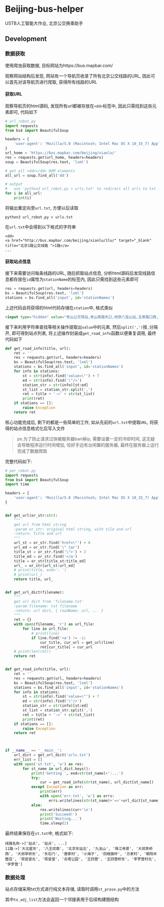 # Beijing-bus-helper

USTB人工智能大作业, 北京公交换乘助手

## Development

### 数据获取

使用爬虫获取数据, 目标网站为https://bus.mapbar.com/

观察网站结构后发现, 网站有一个导航页收录了所有北京公交线路的URL, 因此可以首先对该导航页进行爬取, 获得所有线路的URL

#### 获取URL

观察导航页的html源码, 发现所有url都被存放在`<dd>`标签中, 因此只需找到这些元素即可, 代码如下

```python
# url_robot.py
import requests
from bs4 import BeautifulSoup

headers = {
    'user-agent': 'Mozilla/5.0 (Macintosh; Intel Mac OS X 10_15_7) AppleWebKit/537.36 (KHTML, like Gecko) Chrome/102.0.5005.61 Safari/537.36'
}
url_home = 'https://bus.mapbar.com/beijing/xianlu/'
res = requests.get(url_home, headers=headers)
soup = BeautifulSoup(res.text, 'lxml')

# get all <dd></dd> DOM elements
all_url = soup.find_all('dd')

# output
#   use 'python3 url_robot.py > urls.txt' to redirect all urls to txt file
for i in all_url:
    print(i)
```

将输出重定向至`url.txt`, 方便以后读取
```shell
python3 url_robot.py > urls.txt
```

在`url.txt`中会得到以下格式的字符串
```text
<dd>
<a href="http://bus.mapbar.com/beijing/xianlu/1lu/" target="_blank" title="北京1路公交线路 ">1路</a>
...
```

#### 获取站点信息

接下来需要访问每条线路的URL, 随后抓取站点信息, 分析html源码后发现线路信息都存放在`id`属性为`stationName`的标签内, 因此只需找到这些元素即可

```python
res = requests.get(url, headers=headers)
bs = BeautifulSoup(res.text, 'lxml')
stations = bs.find_all('input', id='stationNames')
```

上述代码会将获得的html代码存储在`station`中, 格式类似
```html
<input type="hidden" value="老山公交场站,老山南路东口,地铁八宝山站,玉泉路口西,永定路口东,五棵松桥西,沙沟路口西,东翠路口,万寿路口西,翠微路口,公主坟,军事博物馆,木樨地西,工会大楼,南礼士路,复兴门内,西单路口东,天安门西,天安门东,东单路口西,北京站口东,日坛路,永安里路口西,大北窑西,大北窑东,郎家园,四惠枢纽站" id="stationNames">
```

接下来利用字符串查找等相关操作提取出`value`中的元素, 然后`split(',')`按`,`分隔开, 即可得到站点列表, 将上述操作封装成`get_road_info`函数以便重复调用,
最终代码如下

```python
def get_road_info(title, url):
    ret = ''
    res = requests.get(url, headers=headers)
    bs = BeautifulSoup(res.text, 'lxml')
    stations = bs.find_all('input', id='stationNames')
    for info in stations:
        st = str(info).find('value=\"') + 7
        ed = str(info).find('\"/>')
        station_str = str(info)[st:ed]
        st_list = station_str.split(',')
        ret = title + '->' + str(st_list)
        print(ret)
    if stations == []:
        raise Exception
    return ret
```

核心功能完成后, 剩下的都是一些简单的工作, 如从先前的`url.txt`中提取`URL`, 将获得的站点信息格式化后写入文件

> ps.为了防止请求过快被服务器ban掉ip, 需要设置一定的冷却时间, 这无疑会导致程序运行时间增加, 恰好手边有台闲置的服务器, 最终在服务器上运行完成了数据爬取

完整代码如下:
```python
# per_rebot.py
import requests
from bs4 import BeautifulSoup
import time

headers = {
    'user-agent': 'Mozilla/5.0 (Macintosh; Intel Mac OS X 10_15_7) AppleWebKit/537.36 (KHTML, like Gecko) Chrome/102.0.5005.61 Safari/537.36'
}


def get_url(or_str:str):
    """
    get url from html string
    :param or_str: original html string, with tile and url
    :return: title and url
    """
    url_st = or_str.find('href=\"') + 6
    url_ed = or_str.find('\" tar')
    title_st = or_str.find('\">') + 2
    title_ed = or_str.find('</a')
    title = or_str[title_st:title_ed]
    url_ = or_str[url_st:url_ed]
    # print(title, end=': ')
    # print(url_)
    return title, url_


def get_url_dict(filename):
    """
    get url dict from 'filename.txt'
    :param filename: txt filename
    :return: url dict, { roadName: url, ... }
    """
    ret = {}
    with open(filename, 'r') as url_file:
        for line in url_file:
            # print(line)
            if line.find('<a') != -1:
                cur_title, cur_url = get_url(line)
                ret[cur_title] = cur_url
    # print(len(ret))
    return ret


def get_road_info(title, url):
    ret = ''
    res = requests.get(url, headers=headers)
    bs = BeautifulSoup(res.text, 'lxml')
    stations = bs.find_all('input', id='stationNames')
    for info in stations:
        st = str(info).find('value=\"') + 7
        ed = str(info).find('\"/>')
        station_str = str(info)[st:ed]
        st_list = station_str.split(',')
        ret = title + '->' + str(st_list)
        print(ret)
    if stations == []:
        raise Exception
    return ret



if __name__ == '__main__':
    url_dict = get_url_dict('urls.txt')
    err_list = []
    with open('st.txt', 'w') as res:
        for st_name in url_dict.keys():
            print('Getting ', end=str(st_name)+':...')
            try:
                cur = get_road_info(str(st_name), url_dict[st_name])
            except Exception as err:
                print(err)
                with open('err.txt', 'w') as errs:
                    errs.writelines(str(st_name)+'=>'+url_dict[st_name]+'\n')
            else:
                res.writelines(cur+'\n')
                print('Succeed!')
                print('Waiting...')
                time.sleep(2)
```

最终结果保存在`st.txt`中, 格式如下:

```text
线路名称->['站点', '站点', ...]
11路->['大北窑东', '八王坟南', '北京东站北', '九龙山', '珠江帝景', '大郊亭桥西', '大郊亭桥东', '东石门', '唐家村', '小海子', '四根旗杆', '方家村', '朝阳半壁店', '观音堂北', '观音堂', '古塔公园', '王四营', '王四营桥东', '孛罗营村北', '孛罗营']
```

### 数据处理

站点存储采用txt方式进行纯文本存储, 读取时调用`st_prase.py`中的方法

其中`to_adj_list`方法会返回一个邻接表用于后续构建图结构



